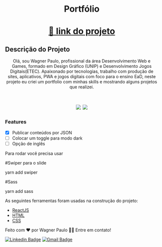 <h1 align="center">Portfólio </h1>

<h1 align="center">
    <a href="https://wpsgames.com.br/sites/reactjs/portfolio/">🔗 link  do projeto</a>
</h1>

## Descrição do Projeto

<p align="center">Olá, sou Wagner Paulo, profissional da área Desenvolvimento Web e Games, formado em Design Gráfico (UNIP) e Desenvolvimento Jogos Digitais(ETEC). Apaixonado por tecnologias, trabalho com produção de sites, aplicativos, PWA e jogos digitais com foco para o ensino EaD, neste projeto eu criei um portfolio com minhas skills e mostrando alguns projetos que realizei.</p>

<h1 align="center">
<img src="https://img.shields.io/static/v1?label=Site&message=ReactJS&color=3498db&style=for-the-badge&logo="/>
<img src="https://img.shields.io/static/v1?label=Status&message=Andamento&color=f1c40f&style=for-the-badge&logo="/>
</h1>

### Features

- [x] Publicar conteúdos por JSON
- [ ] Colocar um toggle para modo dark
- [ ] Opção de inglês

Para rodar você precisa usar

#Swiper para o slide

yarn add swiper

#Sass

yarn add sass

As seguintes ferramentas foram usadas na construção do projeto:

- [ReactJS](https://pt-br.reactjs.org/)
- [HTML](https://developer.mozilla.org/pt-BR/docs/Web/HTML)
- [CSS](https://developer.mozilla.org/pt-BR/docs/Web/CSS)

Feito com ❤️ por Wagner Paulo 👋🏽
Entre em contato!

[![Linkedin Badge](https://img.shields.io/badge/-Wagner-blue?style=flat-square&logo=Linkedin&logoColor=white&link=https://www.linkedin.com/in/wagner-silva-6a163555/)](https://www.linkedin.com/in/wagner-silva-6a163555/)
[![Gmail Badge](https://img.shields.io/badge/-wagstalos@gmail.com-c14438?style=flat-square&logo=Gmail&logoColor=white&link=mailto:wagstalos@gmail.com)](mailto:wagstalos@gmail.com)

</div>
